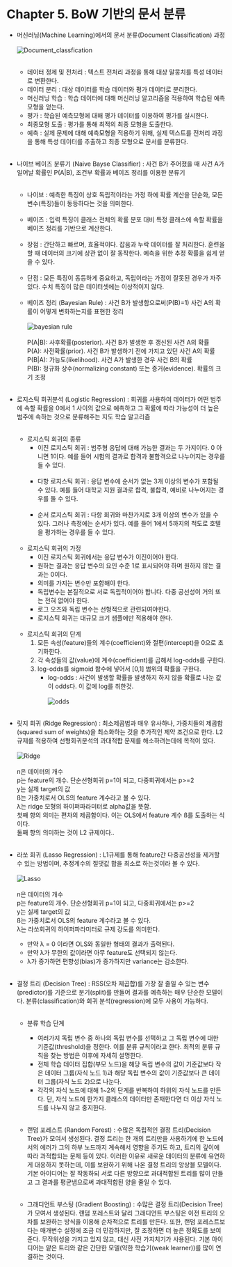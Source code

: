 # Chapter 5. BoW 기반의 문서 분류

- 머신러닝(Machine Learning)에서의 문서 분류(Document Classification) 과정<br><br>
![Document_classfication](https://user-images.githubusercontent.com/86700191/169681358-4821a9d8-b325-491f-bc99-42ef1329fbe7.png)
<br><br>
  - 데이터 정제 및 전처리 : 텍스트 전처리 과정을 통해 대상 말뭉치를 특성 데이터로 변환한다.
  - 데이터 분리 : 대상 데이터를 학습 데이터와 평가 데이터로 분리한다. 
  - 머신러닝 학습 : 학습 데이터에 대해 머신러닝 알고리즘을 적용하여 학습된 예측모형을 얻는다.
  - 평가 : 학습된 예측모형에 대해 평가 데이터를 이용하여 평가를 실시한다. 
  - 최종모형 도출 : 평가를 통해 최적의 최종 모형을 도출한다.
  - 예측 : 실제 문제에 대해 예측모형을 적용하기 위해, 실제 텍스트를 전처리 과정을 통해 특성 데이터를 추출하고 최종 모형으로 문서를 분류한다.
<br><br>
- 나이브 베이즈 분류기 (Naive Bayse Classifier) : 사건 B가 주어졌을 때 사건 A가 일어날 확률인 P(A|B), 조건부 확률과 베이즈 정리를 이용한 분류기<br><br>
  - 나이브 : 예측한 특징이 상호 독립적이라는 가정 하에 확률 계산을 단순화, 모든 변수(특징)들이 동등하다는 것을 의미한다.<br><br>
  - 베이즈 : 입력 특징이 클래스 전체의 확률 분포 대비 특정 클래스에 속할 확률을 베이즈 정리를 기반으로 계산한다.<br><br>
  - 장점 : 간단하고 빠르며, 효율적이다. 잡음과 누락 데이터를 잘 처리한다. 훈련을 할 때 데이터의 크기에 상관 없이 잘 동작한다. 예측을 위한 추정 확률을 쉽게 얻을 수 있다.<br><br>
  - 단점 : 모든 특징이 동등하게 중요하고, 독립이라는 가정이 잘못된 경우가 자주 있다. 수치 특징이 많은 데이터셋에는 이상적이지 않다.<br><br>
  - 베이즈 정리 (Bayesian Rule) : 사건 B가 발생함으로써(P(B)=1) 사건 A의 확률이 어떻게 변화하는지를 표현한 정리<br><br>
  ![bayesian rule](https://user-images.githubusercontent.com/86700191/169699073-1481b857-86f3-49f6-ae46-df917ece5acf.PNG)
  <br><br>
  P(A|B): 사후확률(posterior). 사건 B가 발생한 후 갱신된 사건 A의 확률<br>
  P(A): 사전확률(prior). 사건 B가 발생하기 전에 가지고 있던 사건 A의 확률<br>
  P(B|A): 가능도(likelihood). 사건 A가 발생한 경우 사건 B의 확률<br>
  P(B): 정규화 상수(normalizing constant) 또는 증거(evidence). 확률의 크기 조정
<br><br>
- 로지스틱 회귀분석 (Logistic Regression) : 회귀를 사용하여 데이터가 어떤 범주에 속할 확률을 0에서 1 사이의 값으로 예측하고 그 확률에 따라 가능성이 더 높은 범주에 속하는 것으로 분류해주는 지도 학습 알고리즘<br><br>
  - 로지스틱 회귀의 종류
    - 이진 로지스틱 회귀 : 범주형 응답에 대해 가능한 결과는 두 가지이다. 0 아니면 1이다. 예를 들어 시험의 결과로 합격과 불합격으로 나누어지는 경우를 들 수 있다.<br><br>
    - 다항 로지스틱 회귀 : 응답 변수에 순서가 없는 3개 이상의 변수가 포함될 수 있다. 예를 들어 대학교 지원 결과로 합격, 불합격, 예비로 나누어지는 경우를 둘 수 있다.<br><br>
    - 순서 로지스틱 회귀 : 다항 회귀와 마찬가지로 3개 이상의 변수가 있을 수 있다. 그러나 측정에는 순서가 있다. 예를 들어 1에서 5까지의 척도로 호텔을 평가하는 경우를 들 수 있다.<br><br>
  - 로지스틱 회귀의 가정
    - 이진 로지스틱 회귀에서는 응답 변수가 이진이어야 한다.
    - 원하는 결과는 응답 변수의 요인 수준 1로 표시되어야 하며 원하지 않는 결과는 0이다.
    - 의미를 가지는 변수만 포함해야 한다.
    - 독립변수는 본질적으로 서로 독립적이어야 합니다. 다중 공선성이 거의 또는 전혀 없어야 한다.
    - 로그 오즈와 독립 변수는 선형적으로 관련되여야한다.
    - 로지스틱 회귀는 대규모 크기 샘플에만 적용해야 한다.
<br><br> 
  - 로지스틱 회귀의 단계
    1. 모든 속성(feature)들의 계수(coefficient)와 절편(intercept)을 0으로 초기화한다.
    2. 각 속성들의 값(value)에 계수(coefficient)를 곱해서 log-odds를 구한다.
    3. log-odds를 sigmoid 함수에 넣어서 [0,1] 범위의 확률을 구한다.
       - log-odds : 사건이 발생할 확률을 발생하지 하지 않을 확률로 나눈 값이 odds다. 이 값에 log를 취한것.<br><br>
       ![odds](https://user-images.githubusercontent.com/86700191/170240378-ef7f28f7-08a5-47cd-bc6e-1a95721a64d8.PNG)
<br><br>
- 릿지 회귀 (Ridge Regression) : 최소제곱법과 매우 유사하나, 가중치들의 제곱합(squared sum of weights)을 최소화하는 것을 추가적인 제약 조건으로 한다.
L2 규제를 적용하여 선형회귀분석의 과대적합 문제를 해소하려는데에 목적이 있다.<br><br>
![Ridge](https://user-images.githubusercontent.com/86700191/170689524-0284225b-da83-41a8-9041-6995bf158fa8.PNG)
<br><br>
n은 데이터의 개수<br>
p는 feature의 개수. 단순선형회귀 p=1이 되고, 다중회귀에서는 p>=2<br>
y는 실제 target의 값<br>
ß는 가중치로서 OLS의 feature 계수라고 볼 수 있다.<br>
λ는 ridge 모형의 하이퍼파라미터로 alpha값을 뜻함.<br>
첫째 항의 의미는 편차의 제곱합이다. 이는 OLS에서 feature 계수 ß를 도출하는 식이다.<br>
둘째 항의 의미하는 것이 L2 규제이다..<br><br>
- 라쏘 회귀 (Lasso Regression) : L1규제를 통해 feature간 다중공선성을 제거할 수 있는 방법이며, 추정계수의 절댓값 합을 최소로 하는것이라 볼 수 있다.<br><br>
![Lasso](https://user-images.githubusercontent.com/86700191/170691719-5502aa12-7673-4971-a667-630ed39a4863.PNG)
<br><br>
n은 데이터의 개수<br>
p는 feature의 개수. 단순선형회귀 p=1이 되고, 다중회귀에서는 p>=2<br>
y는 실제 target의 값<br>
ß는 가중치로서 OLS의 feature 계수라고 볼 수 있다.<br>
λ는 라쏘회귀의 하이퍼파라미터로 규제 강도를 의미한다.<br>
  - 만약 λ = 0 이라면 OLS와 동일한 형태의 결과가 출력된다.
  - 만약 λ가 무한의 값이라면 아무 feature도 선택되지 않는다.
  - λ가 증가하면 편향성(bias)가 증가하지만 variance는 감소한다.<br><br>

- 결정 트리 (Decision Tree) : RSS(오차 제곱합)를 가장 잘 줄일 수 있는 변수(predictor)를 기준으로 분기(split)를 만들어 결과를 예측하는 매우 단순한 모델이다. 
분류(classification)와 회귀 분석(regression)에 모두 사용이 가능하다.<br><br>
  - 분류 학습 단계
    - 여러가지 독립 변수 중 하나의 독립 변수를 선택하고 그 독립 변수에 대한 기준값(threshold)을 정한다. 이를 분류 규칙이라고 한다. 최적의 분류 규칙을 찾는 방법은 이후에 자세히 설명한다.
    - 전체 학습 데이터 집합(부모 노드)을 해당 독립 변수의 값이 기준값보다 작은 데이터 그룹(자식 노드 1)과 해당 독립 변수의 값이 기준값보다 큰 데이터 그룹(자식 노드 2)으로 나눈다.
    - 각각의 자식 노드에 대해 1~2의 단계를 반복하여 하위의 자식 노드를 만든다. 단, 자식 노드에 한가지 클래스의 데이터만 존재한다면 더 이상 자식 노드를 나누지 않고 중지한다.<br><br>
  
  - 랜덤 포레스트 (Random Forest) : 수많은 독립적인 결정 트리(Decision Tree)가 모여서 생성된다. 결정 트리는 한 개의 트리만을 사용하기에 한 노드에서의 에러가 그의 하부 노드까지 계속해서 영향을 주기도 하고, 
트리의 깊이에 따라 과적합되는 문제 등이 있다. 이러한 이유로 새로운 데이터의 분류에 유연하게 대응하지 못하는데, 이를 보완하기 위해 나온 결정 트리의 앙상블 모델이다. 
기본 아이디어는 잘 작동하되 서로 다른 방향으로 과대적합된 트리를 많이 만들고 그 결과를 평균냄으로써 과대적합된 양을 줄일 수 있다.<br><br>

  - 그래디언트 부스팅 (Gradient Boosting) : 수많은 결정 트리(Decision Tree)가 모여서 생성된다. 랜덤 포레스트와 달리 그래디언트 부스팅은 이전 트리의 오차를 보완하는 방식을 이용해 순차적으로 트리를 만든다.
또한, 랜덤 포레스트보다는 매개변수 설정에 조금 더 민감하지만, 잘 조정하면 더 높은 정확도를 보여준다. 무작위성을 가지고 있지 않고, 대신 사전 가지치기가 사용된다. 
기본 아이디어는 얕은 트리와 같은 간단한 모델(약한 학습기(weak learner))를 많이 연결하는 것이다.